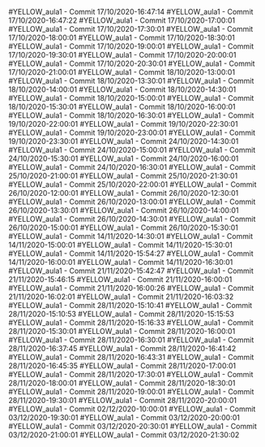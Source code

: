 #YELLOW_aula1 - Commit 17/10/2020-16:47:14
#YELLOW_aula1 - Commit 17/10/2020-16:47:22
#YELLOW_aula1 - Commit 17/10/2020-17:00:01
#YELLOW_aula1 - Commit 17/10/2020-17:30:01
#YELLOW_aula1 - Commit 17/10/2020-18:00:01
#YELLOW_aula1 - Commit 17/10/2020-18:30:01
#YELLOW_aula1 - Commit 17/10/2020-19:00:01
#YELLOW_aula1 - Commit 17/10/2020-19:30:01
#YELLOW_aula1 - Commit 17/10/2020-20:00:01
#YELLOW_aula1 - Commit 17/10/2020-20:30:01
#YELLOW_aula1 - Commit 17/10/2020-21:00:01
#YELLOW_aula1 - Commit 18/10/2020-13:00:01
#YELLOW_aula1 - Commit 18/10/2020-13:30:01
#YELLOW_aula1 - Commit 18/10/2020-14:00:01
#YELLOW_aula1 - Commit 18/10/2020-14:30:01
#YELLOW_aula1 - Commit 18/10/2020-15:00:01
#YELLOW_aula1 - Commit 18/10/2020-15:30:01
#YELLOW_aula1 - Commit 18/10/2020-16:00:01
#YELLOW_aula1 - Commit 18/10/2020-16:30:01
#YELLOW_aula1 - Commit 19/10/2020-22:00:01
#YELLOW_aula1 - Commit 19/10/2020-22:30:01
#YELLOW_aula1 - Commit 19/10/2020-23:00:01
#YELLOW_aula1 - Commit 19/10/2020-23:30:01
#YELLOW_aula1 - Commit 24/10/2020-14:30:01
#YELLOW_aula1 - Commit 24/10/2020-15:00:01
#YELLOW_aula1 - Commit 24/10/2020-15:30:01
#YELLOW_aula1 - Commit 24/10/2020-16:00:01
#YELLOW_aula1 - Commit 24/10/2020-16:30:01
#YELLOW_aula1 - Commit 25/10/2020-21:00:01
#YELLOW_aula1 - Commit 25/10/2020-21:30:01
#YELLOW_aula1 - Commit 25/10/2020-22:00:01
#YELLOW_aula1 - Commit 26/10/2020-12:00:01
#YELLOW_aula1 - Commit 26/10/2020-12:30:01
#YELLOW_aula1 - Commit 26/10/2020-13:00:01
#YELLOW_aula1 - Commit 26/10/2020-13:30:01
#YELLOW_aula1 - Commit 26/10/2020-14:00:01
#YELLOW_aula1 - Commit 26/10/2020-14:30:01
#YELLOW_aula1 - Commit 26/10/2020-15:00:01
#YELLOW_aula1 - Commit 26/10/2020-15:30:01
#YELLOW_aula1 - Commit 14/11/2020-14:30:01
#YELLOW_aula1 - Commit 14/11/2020-15:00:01
#YELLOW_aula1 - Commit 14/11/2020-15:30:01
#YELLOW_aula1 - Commit 14/11/2020-15:54:27
#YELLOW_aula1 - Commit 14/11/2020-16:00:01
#YELLOW_aula1 - Commit 14/11/2020-16:30:01
#YELLOW_aula1 - Commit 21/11/2020-15:42:47
#YELLOW_aula1 - Commit 21/11/2020-15:46:15
#YELLOW_aula1 - Commit 21/11/2020-16:00:01
#YELLOW_aula1 - Commit 21/11/2020-16:00:26
#YELLOW_aula1 - Commit 21/11/2020-16:02:01
#YELLOW_aula1 - Commit 21/11/2020-16:03:32
#YELLOW_aula1 - Commit 28/11/2020-15:10:41
#YELLOW_aula1 - Commit 28/11/2020-15:10:53
#YELLOW_aula1 - Commit 28/11/2020-15:15:53
#YELLOW_aula1 - Commit 28/11/2020-15:16:33
#YELLOW_aula1 - Commit 28/11/2020-15:30:01
#YELLOW_aula1 - Commit 28/11/2020-16:00:01
#YELLOW_aula1 - Commit 28/11/2020-16:30:01
#YELLOW_aula1 - Commit 28/11/2020-16:37:45
#YELLOW_aula1 - Commit 28/11/2020-16:41:42
#YELLOW_aula1 - Commit 28/11/2020-16:43:31
#YELLOW_aula1 - Commit 28/11/2020-16:45:35
#YELLOW_aula1 - Commit 28/11/2020-17:00:01
#YELLOW_aula1 - Commit 28/11/2020-17:30:01
#YELLOW_aula1 - Commit 28/11/2020-18:00:01
#YELLOW_aula1 - Commit 28/11/2020-18:30:01
#YELLOW_aula1 - Commit 28/11/2020-19:00:01
#YELLOW_aula1 - Commit 28/11/2020-19:30:01
#YELLOW_aula1 - Commit 28/11/2020-20:00:01
#YELLOW_aula1 - Commit 02/12/2020-10:00:01
#YELLOW_aula1 - Commit 03/12/2020-19:30:01
#YELLOW_aula1 - Commit 03/12/2020-20:00:01
#YELLOW_aula1 - Commit 03/12/2020-20:30:01
#YELLOW_aula1 - Commit 03/12/2020-21:00:01
#YELLOW_aula1 - Commit 03/12/2020-21:30:02
